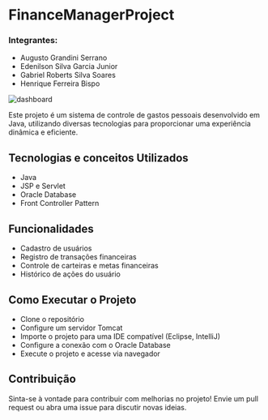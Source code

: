 # FinanceManagerProject

### Integrantes:
- Augusto Grandini Serrano
- Edenilson Silva Garcia Junior
- Gabriel Roberts Silva Soares
- Henrique Ferreira Bispo

![dashboard](https://github.com/user-attachments/assets/d8b3af91-1138-4f8d-9266-fbf16fcc404b)

Este projeto é um sistema de controle de gastos pessoais desenvolvido em Java, utilizando diversas tecnologias para proporcionar uma experiência dinâmica e eficiente.

## Tecnologias e conceitos Utilizados

- Java
- JSP e Servlet
- Oracle Database
- Front Controller Pattern

## Funcionalidades

- Cadastro de usuários
- Registro de transações financeiras
- Controle de carteiras e metas financeiras
- Histórico de ações do usuário

## Como Executar o Projeto

- Clone o repositório
- Configure um servidor Tomcat
- Importe o projeto para uma IDE compatível (Eclipse, IntelliJ)
- Configure a conexão com o Oracle Database
- Execute o projeto e acesse via navegador

## Contribuição

Sinta-se à vontade para contribuir com melhorias no projeto! Envie um pull request ou abra uma issue para discutir novas ideias.
